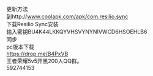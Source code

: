 ﻿更新方法<br>
到http://www.coolapk.com/apk/com.resilio.sync<br>
下载Resilio Sync安装<br>
输入密钥BU4K44LKKQYVHSVYNYNIVWCD6HSOEHLB6<br>
同步<br> 
pc版本下载<br> 
https://drop.me/B4PxVB<br>
王者荣耀5v5开黑200人QQ群。<br>
592744153 <br>

